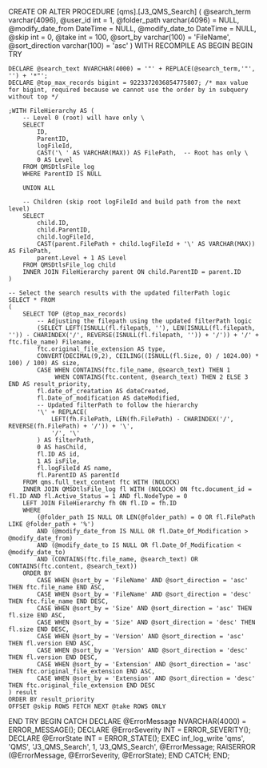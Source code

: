 CREATE OR ALTER PROCEDURE [qms].[J3_QMS_Search]
(
    @search_term varchar(4096),
    @user_id int = 1,
    @folder_path varchar(4096) = NULL,
    @modify_date_from DateTime = NULL,
    @modify_date_to DateTime = NULL,
    @skip int = 0,
    @take int = 100,
    @sort_by varchar(100) = 'FileName',
    @sort_direction varchar(100) = 'asc'
)
WITH RECOMPILE 
AS
BEGIN
BEGIN TRY

    DECLARE @search_text NVARCHAR(4000) = '"' + REPLACE(@search_term,'"', '') + '*"';
    DECLARE @top_max_records bigint = 9223372036854775807; /* max value for bigint, required because we cannot use the order by in subquery without top */    

    ;WITH FileHierarchy AS (
        -- Level 0 (root) will have only \
        SELECT 
            ID,
            ParentID,
            logFileId,
            CAST('\ ' AS VARCHAR(MAX)) AS FilePath,  -- Root has only \
            0 AS Level
        FROM QMSDtlsFile_log
        WHERE ParentID IS NULL

        UNION ALL

        -- Children (skip root logFileId and build path from the next level)
        SELECT 
            child.ID,
            child.ParentID,
            child.logFileId,
            CAST(parent.FilePath + child.logFileId + '\' AS VARCHAR(MAX)) AS FilePath,
            parent.Level + 1 AS Level
        FROM QMSDtlsFile_log child
        INNER JOIN FileHierarchy parent ON child.ParentID = parent.ID
    )

    -- Select the search results with the updated filterPath logic
    SELECT * FROM        
    (
        SELECT TOP (@top_max_records)
            -- Adjusting the filepath using the updated filterPath logic
            (SELECT LEFT(ISNULL(fl.filepath, ''), LEN(ISNULL(fl.filepath, '')) - CHARINDEX('/', REVERSE(ISNULL(fl.filepath, '')) + '/')) + '/' + ftc.file_name) Filename,
            ftc.original_file_extension AS type, 
            CONVERT(DECIMAL(9,2), CEILING((ISNULL(fl.Size, 0) / 1024.00) * 100) / 100) AS size,
            CASE WHEN CONTAINS(ftc.file_name, @search_text) THEN 1 
                 WHEN CONTAINS(ftc.content, @search_text) THEN 2 ELSE 3 END AS result_priority,
            fl.date_of_creatation AS dateCreated,
            fl.Date_of_modification AS dateModified,
            -- Updated filterPath to follow the hierarchy
            '\' + REPLACE(
                LEFT(fh.FilePath, LEN(fh.FilePath) - CHARINDEX('/', REVERSE(fh.FilePath) + '/')) + '\',
                '/', '\'
            ) AS filterPath,
            0 AS hasChild,
            fl.ID AS id,
            1 AS isFile,
            fl.logFileId AS name,
            fl.ParentID AS parentId
        FROM qms.full_text_content ftc WITH (NOLOCK)
        INNER JOIN QMSDtlsFile_log fl WITH (NOLOCK) ON ftc.document_id = fl.ID AND fl.Active_Status = 1 AND fl.NodeType = 0
        LEFT JOIN FileHierarchy fh ON fl.ID = fh.ID
        WHERE 
            (@folder_path IS NULL OR LEN(@folder_path) = 0 OR fl.FilePath LIKE @folder_path + '%')
            AND (@modify_date_from IS NULL OR fl.Date_Of_Modification > @modify_date_from)
            AND (@modify_date_to IS NULL OR fl.Date_Of_Modification < @modify_date_to)
            AND (CONTAINS(ftc.file_name, @search_text) OR CONTAINS(ftc.content, @search_text))
        ORDER BY 
            CASE WHEN @sort_by = 'FileName' AND @sort_direction = 'asc' THEN ftc.file_name END ASC,
            CASE WHEN @sort_by = 'FileName' AND @sort_direction = 'desc' THEN ftc.file_name END DESC,
            CASE WHEN @sort_by = 'Size' AND @sort_direction = 'asc' THEN fl.size END ASC,
            CASE WHEN @sort_by = 'Size' AND @sort_direction = 'desc' THEN fl.size END DESC,
            CASE WHEN @sort_by = 'Version' AND @sort_direction = 'asc' THEN fl.version END ASC,
            CASE WHEN @sort_by = 'Version' AND @sort_direction = 'desc' THEN fl.version END DESC,
            CASE WHEN @sort_by = 'Extension' AND @sort_direction = 'asc' THEN ftc.original_file_extension END ASC,
            CASE WHEN @sort_by = 'Extension' AND @sort_direction = 'desc' THEN ftc.original_file_extension END DESC
    ) result
    ORDER BY result_priority
    OFFSET @skip ROWS FETCH NEXT @take ROWS ONLY

END TRY
BEGIN CATCH
    DECLARE @ErrorMessage NVARCHAR(4000) = ERROR_MESSAGE();
    DECLARE @ErrorSeverity INT = ERROR_SEVERITY();
    DECLARE @ErrorState INT = ERROR_STATE();
    EXEC inf_log_write 'qms', 'QMS', 'J3_QMS_Search', 1, 'J3_QMS_Search', @ErrorMessage;
    RAISERROR (@ErrorMessage, @ErrorSeverity, @ErrorState);
END CATCH;
END;